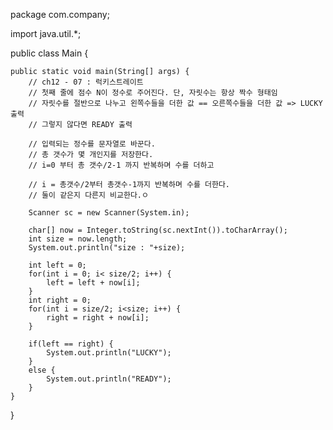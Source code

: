 package com.company;

import java.util.\*;

public class Main {

    public static void main(String[] args) {
        // ch12 - 07 : 럭키스트레이트
        // 첫째 줄에 점수 N이 정수로 주어진다. 단, 자릿수는 항상 짝수 형태임
        // 자릿수를 절반으로 나누고 왼쪽수들을 더한 값 == 오른쪽수들을 더한 값 => LUCKY 출력
        // 그렇지 않다면 READY 출력

        // 입력되는 정수를 문자열로 바꾼다.
        // 총 갯수가 몇 개인지를 저장한다.
        // i=0 부터 총 갯수/2-1 까지 반복하며 수를 더하고

        // i = 총갯수/2부터 총갯수-1까지 반복하며 수를 더한다.
        // 둘이 같은지 다른지 비교한다.ㅇ

        Scanner sc = new Scanner(System.in);

        char[] now = Integer.toString(sc.nextInt()).toCharArray();
        int size = now.length;
        System.out.println("size : "+size);

        int left = 0;
        for(int i = 0; i< size/2; i++) {
            left = left + now[i];
        }
        int right = 0;
        for(int i = size/2; i<size; i++) {
            right = right + now[i];
        }

        if(left == right) {
            System.out.println("LUCKY");
        }
        else {
            System.out.println("READY");
        }
    }

}

